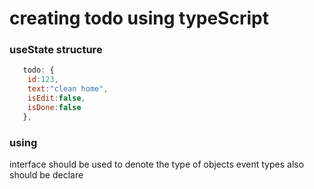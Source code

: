 # creating todo using typeScript

### useState structure

```js
   todo: {
    id:123,
    text:"clean home",
    isEdit:false,
    isDone:false
   },
```
### using 

   interface should be used to denote the type of objects
   event types also should be declare
